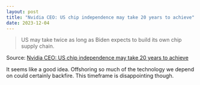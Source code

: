 ```yaml
---
layout: post
title: "Nvidia CEO: US chip independence may take 20 years to achieve"
date: 2023-12-04
---
```


> US may take twice as long as Biden expects to build its own chip supply
chain.

Source: [Nvidia CEO: US chip independence may take 20 years to achieve](
https://arstechnica.com/?p=1987284)

It seems like a good idea. Offshoring so much of the technology we depend
on could certainly backfire.  This timeframe is disappointing though.

